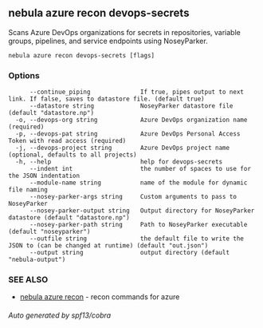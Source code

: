 ## nebula azure recon devops-secrets

Scans Azure DevOps organizations for secrets in repositories, variable groups, pipelines, and service endpoints using NoseyParker.

```
nebula azure recon devops-secrets [flags]
```

### Options

```
      --continue_piping              If true, pipes output to next link. If false, saves to datastore file. (default true)
      --datastore string             NoseyParker datastore file (default "datastore.np")
  -o, --devops-org string            Azure DevOps organization name (required)
  -p, --devops-pat string            Azure DevOps Personal Access Token with read access (required)
  -j, --devops-project string        Azure DevOps project name (optional, defaults to all projects)
  -h, --help                         help for devops-secrets
      --indent int                   the number of spaces to use for the JSON indentation
      --module-name string           name of the module for dynamic file naming
      --nosey-parker-args string     Custom arguments to pass to NoseyParker
      --nosey-parker-output string   Output directory for NoseyParker datastore (default "datastore.np")
      --nosey-parker-path string     Path to NoseyParker executable (default "noseyparker")
      --outfile string               the default file to write the JSON to (can be changed at runtime) (default "out.json")
      --output string                output directory (default "nebula-output")
```

### SEE ALSO

* [nebula azure recon](nebula_azure_recon.md)	 - recon commands for azure

###### Auto generated by spf13/cobra
